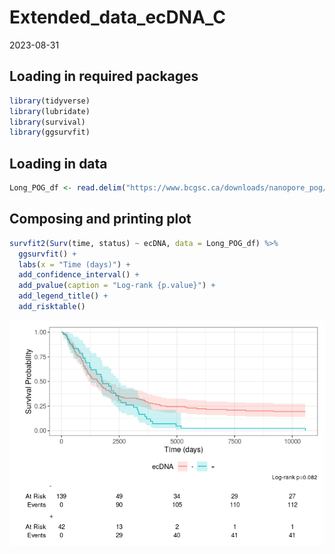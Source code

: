 Extended_data_ecDNA_C
================
2023-08-31

## Loading in required packages

``` r
library(tidyverse)
library(lubridate)
library(survival)
library(ggsurvfit)
```

## Loading in data

``` r
Long_POG_df <- read.delim("https://www.bcgsc.ca/downloads/nanopore_pog/ecDNA/Long_POG_ecDNA_survival.txt", header = T, stringsAsFactors = F)
```

## Composing and printing plot

``` r
survfit2(Surv(time, status) ~ ecDNA, data = Long_POG_df) %>% 
  ggsurvfit() + 
  labs(x = "Time (days)") + 
  add_confidence_interval() + 
  add_pvalue(caption = "Log-rank {p.value}") + 
  add_legend_title() + 
  add_risktable() 
```

![](Extended_data_ecDNA_C_files/figure-gfm/unnamed-chunk-3-1.png)<!-- -->
